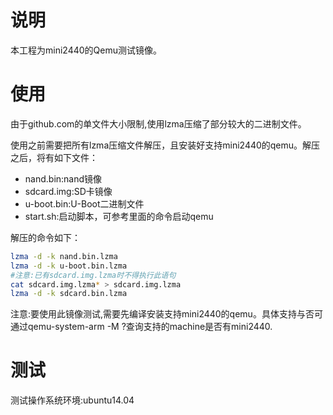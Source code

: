 # 说明

本工程为mini2440的Qemu测试镜像。

# 使用

由于github.com的单文件大小限制,使用lzma压缩了部分较大的二进制文件。

使用之前需要把所有lzma压缩文件解压，且安装好支持mini2440的qemu。解压之后，将有如下文件：

- nand.bin:nand镜像
- sdcard.img:SD卡镜像
- u-boot.bin:U-Boot二进制文件
- start.sh:启动脚本，可参考里面的命令启动qemu

解压的命令如下：

```bash
lzma -d -k nand.bin.lzma
lzma -d -k u-boot.bin.lzma
#注意:已有sdcard.img.lzma时不得执行此语句
cat sdcard.img.lzma* > sdcard.img.lzma
lzma -d -k sdcard.bin.lzma
```

注意:要使用此镜像测试,需要先编译安装支持mini2440的qemu。具体支持与否可通过qemu-system-arm -M ?查询支持的machine是否有mini2440.

# 测试

测试操作系统环境:ubuntu14.04
